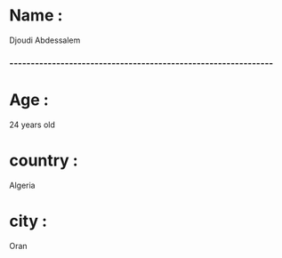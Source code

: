 # Name : 
Djoudi Abdessalem 

### --------------------------------------------------------------

# Age :
24 years old

# country :  
Algeria 

# city : 
Oran